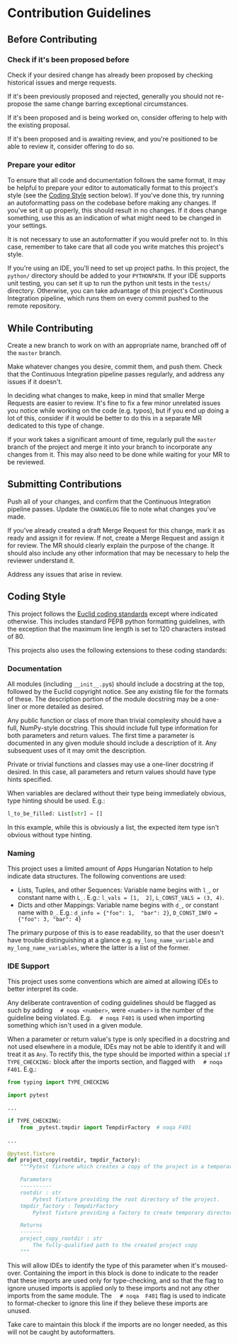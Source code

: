# Contribution Guidelines

## Before Contributing

### Check if it's been proposed before

Check if your desired change has already been proposed by checking historical issues and merge requests.

If it's been previously proposed and rejected, generally you should not re-propose the same change barring 
exceptional circumstances.

If it's been proposed and is being worked on, consider offering to help with the existing proposal.

If it's been proposed and is awaiting review, and you're positioned to be able to review it, consider offering to do 
so.

### Prepare your editor

To ensure that all code and documentation follows the same format, it may be helpful to prepare your editor to 
automatically format to this project's style (see the [Coding Style](#coding-style) section below). If you've done 
this, try running an autoformatting pass on the codebase before making any changes. If you've set it up properly, this
should result in no changes. If it does change something, use this as an indication of what might need to be changed 
in your settings.

It is not necessary to use an autoformatter if you would prefer not to. In this case, remember to take care that all 
code you write matches this project's style.

If you're using an IDE, you'll need to set up project paths. In this project, the `python/` directory should be 
added to your `PYTHONPATH`. If your IDE supports unit testing, you can set it up to run the python unit tests in the 
`tests/` directory. Otherwise, you can take advantage of this project's Continuous Integration pipeline, which runs them
on every commit pushed to the remote repository.

## While Contributing

Create a new branch to work on with an appropriate name, branched off of the `master` branch.

Make whatever changes you desire, commit them, and push them. Check that the Continuous Integration pipeline passes 
regularly, and address any issues if it doesn't.

In deciding what changes to make, keep in mind that smaller Merge Requests are easier to review. It's fine to fix a few
minor unrelated issues you notice while working on the code (e.g. typos), but if you end up doing a lot of this, 
consider if it would be better to do this in a separate MR dedicated to this type of change.

If your work takes a significant amount of time, regularly pull the `master` branch of the project and merge it into
your branch to incorporate any changes from it. This may also need to be done while waiting for your MR to be reviewed.

## Submitting Contributions

Push all of your changes, and confirm that the Continuous Integration pipeline passes. Update the `CHANGELOG` file 
to note what changes you've made.

If you've already created a draft Merge Request for this change, mark it as ready and assign it for review. If not, 
create a Merge Request and assign it for review. The MR should clearly explain the purpose of the change. It should 
also include any other information that may be necessary to help the reviewer understand it.

Address any issues that arise in review.

## Coding Style

This project follows the [Euclid coding
standards](https://euclid.roe.ac.uk/projects/coding-standards/wiki/User_Cod_Std-pythonstandard-v1-1) except where
indicated otherwise. This includes standard PEP8 python formatting guidelines, with the exception that the maximum line
length is set to 120 characters instead of 80.

This projects also uses the following extensions to these coding standards:

### Documentation

All modules (including `__init__.py`s) should include a docstring at the top, followed by the Euclid copyright 
notice. See any existing file for the formats of these. The description portion of the module docstring may be a 
one-liner or more detailed as desired.

Any public function or class of more than trivial complexity should have a full, NumPy-style docstring. This should 
include full type information for both parameters and return values. The first time a parameter is documented in any 
given module should include a description of it. Any subsequent uses of it may omit the description.

Private or trivial functions and classes may use a one-liner docstring if desired. In this case, all parameters and 
return values should have type hints specified.

When variables are declared without their type being immediately obvious, type hinting should be used. E.g.:

```python
l_to_be_filled: List[str] = []
```

In this example, while this is obviously a list, the expected item type isn't obvious without type hinting.

### Naming

This project uses a limited amount of Apps Hungarian Notation to help indicate data structures. The following 
conventions are used:

* Lists, Tuples, and other Sequences: Variable name begins with `l_`, or constant name with `L_`. E.g.: `l_vals = [1, 
2]`, `L_CONST_VALS = (3, 4)`.
* Dicts and other Mappings: Variable name begins with `d_`, or constant name with `D_`. E.g.: `d_info = {"foo": 1, 
"bar": 2}`, `D_CONST_INFO = {"foo": 3, "bar": 4}`

The primary purpose of this is to ease readability, so that the user doesn't have trouble distinguishing at a glance 
e.g. `my_long_name_variable` and `my_long_name_variables`, where the latter is a list of the former.

### IDE Support

This project uses some conventions which are aimed at allowing IDEs to better interpret its code.

Any deliberate contravention of coding guidelines should be flagged as such by adding `  # noqa <number>`, were 
`<number>` is the number of the guideline being violated. E.g. `  # noqa F401` is used when importing something
which isn't used in a given module.

When a parameter or return value's type is only specified in a docstring and not used elsewhere in a module, IDEs may 
not be able to identify it and will treat it as `Any`. To rectify this, the type should be imported within a special 
`if TYPE_CHECKING:` block after the imports section, and flagged with `  # noqa F401`. E.g.:

```python
from typing import TYPE_CHECKING

import pytest

...

if TYPE_CHECKING:
    from _pytest.tmpdir import TempdirFactory  # noqa F401
    
...

@pytest.fixture
def project_copy(rootdir, tmpdir_factory):
    """Pytest fixture which creates a copy of the project in a temporary directory for use with unit testing.

    Parameters
    ----------
    rootdir : str
        Pytest fixture providing the root directory of the project.
    tmpdir_factory : TempdirFactory
        Pytest fixture providing a factory to create temporary directories for testing.

    Returns
    -------
    project_copy_rootdir : str
        The fully-qualified path to the created project copy
    """
```

This will allow IDEs to identify the type of this parameter when it's moused-over. Containing the import in this 
block is done to indicate to the reader that these imports are used only for type-checking, and so that the flag to 
ignore unused imports is applied only to these imports and not any other imports from the same module. The `  # noqa 
F401` flag is used to indicate to format-checker to ignore this line if they believe these imports are unused.

Take care to maintain this block if the imports are no longer needed, as this will not be caught by autoformatters.
